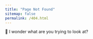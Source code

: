 ```yaml
---
title: "Page Not Found"
sitemap: false
permalink: /404.html
---
```


🤔 I wonder what are you trying to look at?
